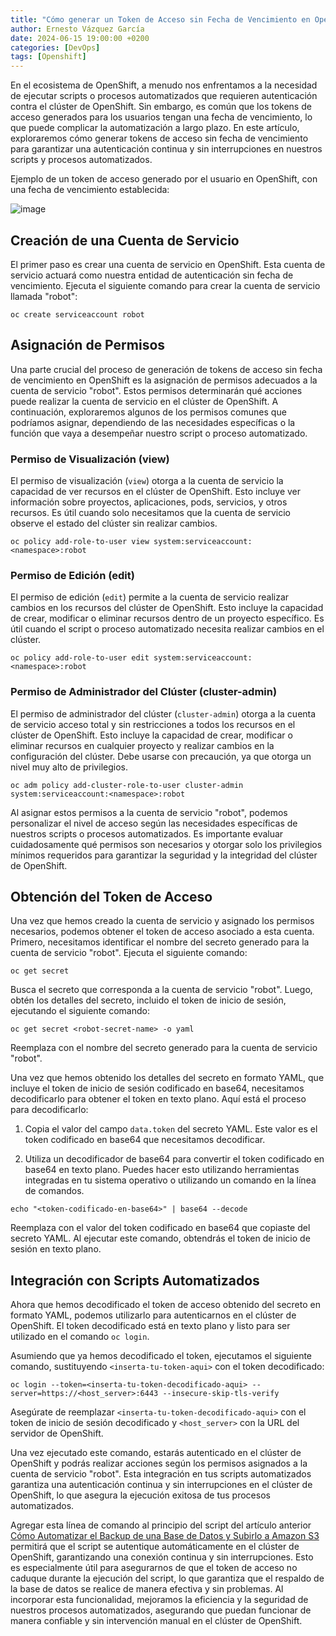 ```yaml
---
title: "Cómo generar un Token de Acceso sin Fecha de Vencimiento en OpenShift"
author: Ernesto Vázquez García
date: 2024-06-15 19:00:00 +0200
categories: [DevOps]
tags: [Openshift]
---
```


En el ecosistema de OpenShift, a menudo nos enfrentamos a la necesidad de ejecutar scripts o procesos automatizados que requieren autenticación contra el clúster de OpenShift. Sin embargo, es común que los tokens de acceso generados para los usuarios tengan una fecha de vencimiento, lo que puede complicar la automatización a largo plazo. En este artículo, exploraremos cómo generar tokens de acceso sin fecha de vencimiento para garantizar una autenticación continua y sin interrupciones en nuestros scripts y procesos automatizados.

Ejemplo de un token de acceso generado por el usuario en OpenShift, con una fecha de vencimiento establecida:

![image](https://github.com/ernestovazquez/ernestovazquez.github.io/assets/32536051/53d48da8-42b6-44e0-b69d-6e8317969528)

## Creación de una Cuenta de Servicio

El primer paso es crear una cuenta de servicio en OpenShift. Esta cuenta de servicio actuará como nuestra entidad de autenticación sin fecha de vencimiento. Ejecuta el siguiente comando para crear la cuenta de servicio llamada "robot":

```
oc create serviceaccount robot
```

## Asignación de Permisos

Una parte crucial del proceso de generación de tokens de acceso sin fecha de vencimiento en OpenShift es la asignación de permisos adecuados a la cuenta de servicio "robot". Estos permisos determinarán qué acciones puede realizar la cuenta de servicio en el clúster de OpenShift. A continuación, exploraremos algunos de los permisos comunes que podríamos asignar, dependiendo de las necesidades específicas o la función que vaya a desempeñar nuestro script o proceso automatizado.

### Permiso de Visualización (view)

El permiso de visualización (`view`) otorga a la cuenta de servicio la capacidad de ver recursos en el clúster de OpenShift. Esto incluye ver información sobre proyectos, aplicaciones, pods, servicios, y otros recursos. Es útil cuando solo necesitamos que la cuenta de servicio observe el estado del clúster sin realizar cambios.

```
oc policy add-role-to-user view system:serviceaccount:<namespace>:robot
```

### Permiso de Edición (edit)

El permiso de edición (`edit`) permite a la cuenta de servicio realizar cambios en los recursos del clúster de OpenShift. Esto incluye la capacidad de crear, modificar o eliminar recursos dentro de un proyecto específico. Es útil cuando el script o proceso automatizado necesita realizar cambios en el clúster.

```
oc policy add-role-to-user edit system:serviceaccount:<namespace>:robot
```

### Permiso de Administrador del Clúster (cluster-admin)

El permiso de administrador del clúster (`cluster-admin`) otorga a la cuenta de servicio acceso total y sin restricciones a todos los recursos en el clúster de OpenShift. Esto incluye la capacidad de crear, modificar o eliminar recursos en cualquier proyecto y realizar cambios en la configuración del clúster. Debe usarse con precaución, ya que otorga un nivel muy alto de privilegios.

```
oc adm policy add-cluster-role-to-user cluster-admin system:serviceaccount:<namespace>:robot
```

Al asignar estos permisos a la cuenta de servicio "robot", podemos personalizar el nivel de acceso según las necesidades específicas de nuestros scripts o procesos automatizados. Es importante evaluar cuidadosamente qué permisos son necesarios y otorgar solo los privilegios mínimos requeridos para garantizar la seguridad y la integridad del clúster de OpenShift.

## Obtención del Token de Acceso

Una vez que hemos creado la cuenta de servicio y asignado los permisos necesarios, podemos obtener el token de acceso asociado a esta cuenta. Primero, necesitamos identificar el nombre del secreto generado para la cuenta de servicio "robot". Ejecuta el siguiente comando:

```
oc get secret
```

Busca el secreto que corresponda a la cuenta de servicio "robot". Luego, obtén los detalles del secreto, incluido el token de inicio de sesión, ejecutando el siguiente comando:

```
oc get secret <robot-secret-name> -o yaml
```

Reemplaza <robot-secret-name> con el nombre del secreto generado para la cuenta de servicio "robot".

Una vez que hemos obtenido los detalles del secreto en formato YAML, que incluye el token de inicio de sesión codificado en base64, necesitamos decodificarlo para obtener el token en texto plano. Aquí está el proceso para decodificarlo:

1. Copia el valor del campo `data.token` del secreto YAML. Este valor es el token codificado en base64 que necesitamos decodificar.

2. Utiliza un decodificador de base64 para convertir el token codificado en base64 en texto plano. Puedes hacer esto utilizando herramientas integradas en tu sistema operativo o utilizando un comando en la línea de comandos.

```
echo "<token-codificado-en-base64>" | base64 --decode
```

Reemplaza <token-codificado-en-base64> con el valor del token codificado en base64 que copiaste del secreto YAML. Al ejecutar este comando, obtendrás el token de inicio de sesión en texto plano.

## Integración con Scripts Automatizados

Ahora que hemos decodificado el token de acceso obtenido del secreto en formato YAML, podemos utilizarlo para autenticarnos en el clúster de OpenShift. El token decodificado está en texto plano y listo para ser utilizado en el comando `oc login`.

Asumiendo que ya hemos decodificado el token, ejecutamos el siguiente comando, sustituyendo `<inserta-tu-token-aqui>` con el token decodificado:

```
oc login --token=<inserta-tu-token-decodificado-aqui> --server=https://<host_server>:6443 --insecure-skip-tls-verify
```
 
Asegúrate de reemplazar `<inserta-tu-token-decodificado-aqui>` con el token de inicio de sesión decodificado y `<host_server>` con la URL del servidor de OpenShift.

Una vez ejecutado este comando, estarás autenticado en el clúster de OpenShift y podrás realizar acciones según los permisos asignados a la cuenta de servicio "robot". Esta integración en tus scripts automatizados garantiza una autenticación continua y sin interrupciones en el clúster de OpenShift, lo que asegura la ejecución exitosa de tus procesos automatizados.

Agregar esta línea de comando al principio del script del artículo anterior [Cómo Automatizar el Backup de una Base de Datos y Subirlo a Amazon S3](https://ernestovazquez.es/posts/backup-s3) permitirá que el script se autentique automáticamente en el clúster de OpenShift, garantizando una conexión continua y sin interrupciones. Esto es especialmente útil para asegurarnos de que el token de acceso no caduque durante la ejecución del script, lo que garantiza que el respaldo de la base de datos se realice de manera efectiva y sin problemas. Al incorporar esta funcionalidad, mejoramos la eficiencia y la seguridad de nuestros procesos automatizados, asegurando que puedan funcionar de manera confiable y sin intervención manual en el clúster de OpenShift.
